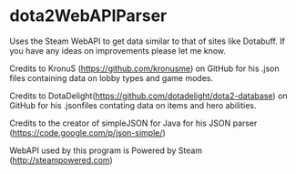# dota2WebAPIParser
Uses the Steam WebAPI to get data similar to that of sites like Dotabuff.
If you have any ideas on improvements please let me know.

Credits to KronuS (https://github.com/kronusme) on GitHub for his .json files containing data on lobby types and game modes.

Credits to DotaDelight(https://github.com/dotadelight/dota2-database) on GitHub for his .jsonfiles contating data on items and hero abilities.

Credits to the creator of simpleJSON for Java for his JSON parser (https://code.google.com/p/json-simple/)

WebAPI used by this program is Powered by Steam (http://steampowered.com)
